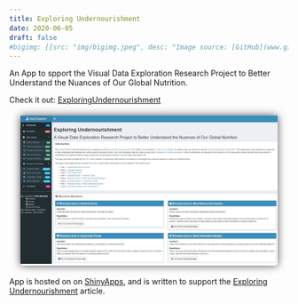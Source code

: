 ```yaml
---
title: Exploring Undernourishment
date: 2020-06-05
draft: false
#bigimg: [{src: "img/bigimg.jpeg", desc: "Image source: [GitHub](www.github.com)"}]
---
```


An App to spport the Visual Data Exploration Research Project to Better Understand the Nuances of Our Global Nutrition.

Check it out: [ExploringUndernourishment](https://chrimaho.shinyapps.io/ExploringUndernourishment/)

<!--more-->

<style>
    .nice-border {
        border: 2px white;
        border-radius: 5px;
        box-shadow: 0px 0px 15px #555;
        margin: 20px
    }
</style>

<div class="nice-border">

[![](TheApp.jpg)](https://chrimaho.shinyapps.io/ExploringUndernourishment/)

</div>

App is hosted on on [ShinyApps](https://www.shinyapps.io/), and is written to support the [Exploring Undernourishment](https://medium.com/swlh/exploring-undernourishment-part-1-introduction-and-overview-ff024fa7dd32) article.
